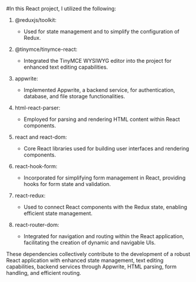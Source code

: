 #In this React project, I utilized the following:

1. @reduxjs/toolkit:
   - Used for state management and to simplify the configuration of Redux.

2. @tinymce/tinymce-react:
   - Integrated the TinyMCE WYSIWYG editor into the project for enhanced text editing capabilities.

3. appwrite:
   - Implemented Appwrite, a backend service, for authentication, database, and file storage functionalities.

4. html-react-parser:
   - Employed for parsing and rendering HTML content within React components.

5. react and react-dom:
   - Core React libraries used for building user interfaces and rendering components.

6. react-hook-form:
   - Incorporated for simplifying form management in React, providing hooks for form state and validation.

7. react-redux:
   - Used to connect React components with the Redux state, enabling efficient state management.

8. react-router-dom:
   - Integrated for navigation and routing within the React application, facilitating the creation of dynamic and navigable UIs.

These dependencies collectively contribute to the development of a robust React application with enhanced state management, text editing capabilities, backend services through Appwrite, HTML parsing, form handling, and efficient routing.
